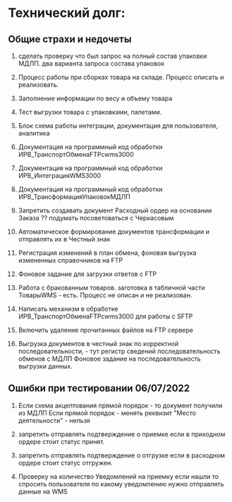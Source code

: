 # Технический долг:

## Общие страхи и недочеты

1. сделать проверку что был запрос на полный состав упаковки МДЛП.
два варианта запроса состава упаковок

1. Процесс работы при сборках товара на складе.
Процесс описать и реализовать. 

1. Заполнение информации по весу и объему товара

1. Тест выгрузки товара с упаковками, палетами.

1. Блок схема работы интеграции, документация для пользователя, аналитика 

1. Документация на программный код обработки ИРВ_ТранспортОбменаFTPcwms3000

1. Документация на программный код обработки ИРВ_ИнтеграцияWMS3000

1. Документация на программный код обработки ИРВ_ТрансформацияУпаковокМДЛП

1. Запретить создавать документ Расходный ордер на основании Заказа ?? подумать посоветоваться с Черкасовым

1. Автоматическое формирование документов трансформации и отправлять их в Честный знак

1. Регистрация изменений в план обмена, фоновая выгрузка измененных справочников на FTP

1. Фоновое задание для загрузки ответов с FTP

1. Работа с бракованным товаров. заготовка в табличной части ТоварыWMS - есть.
Процесс не описан и не реализован.

1. Написать механизм в обработке ИРВ_ТранспортОбменаFTPcwms3000 для работы с SFTP

1. Включить удаление прочитанных файлов на FTP сервере

1. Выгрузка документов в честный знак по корректной последовательности,  - тут регистр сведений последовательность обменов с МДЛП
Фоновое задание на последовательность выгрузки данных.


## Ошибки при тестировании 06/07/2022

1. Если схема акцептования прямой порядок - то документ получили из МДЛП
Если прямой порядок - менять реквизит "Место деятельности" - нельзя

1. запретить отправлять подтверждение о приемке если в приходном ордере стоит статус принят.

1. запретить отправлять подтверждение о отгрузке если в расходном ордере стоит статус отгружен.

1. Проверку на количество Уведомлений на приемку
если нашли то спросить пользователя по какому уведомлению нужно отправлять данные на WMS